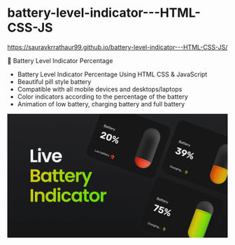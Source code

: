 # battery-level-indicator---HTML-CSS-JS
https://sauravkrrathaur99.github.io/battery-level-indicator---HTML-CSS-JS/

🔋 Battery Level Indicator Percentage

- Battery Level Indicator Percentage Using HTML CSS & JavaScript
- Beautiful pill style battery
- Compatible with all mobile devices and desktops/laptops
- Color indicators according to the percentage of the battery
- Animation of low battery, charging battery and full battery


![preview img](/preview.png)
